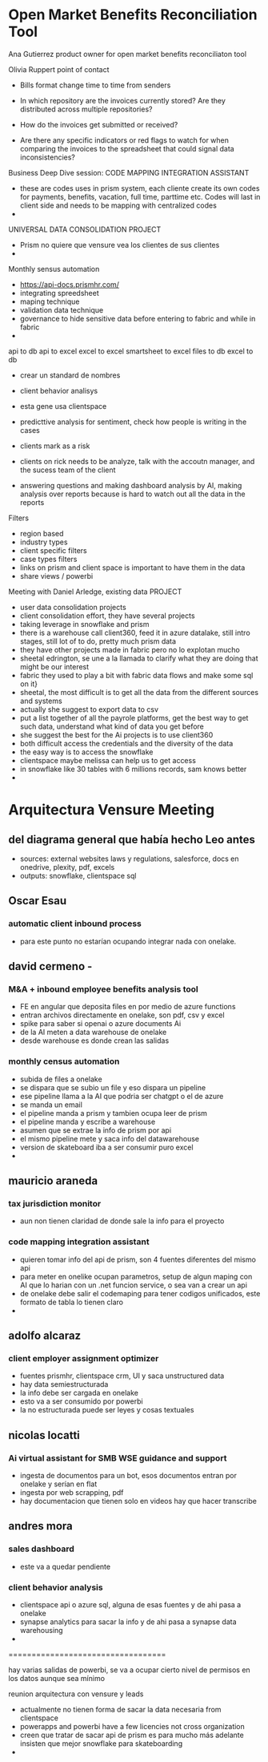 # Open Market Benefits Reconciliation Tool

Ana Gutierrez product owner for open market benefits reconciliaton tool

Olivia Ruppert point of contact

- Bills format change time to time from senders

- In which repository are the invoices currently stored? Are they distributed across multiple repositories?

- How do the invoices get submitted or received?

- Are there any specific indicators or red flags to watch for when comparing the invoices to the spreadsheet that could signal data inconsistencies?

Business Deep Dive session: CODE MAPPING INTEGRATION ASSISTANT
- these are codes uses in prism system, each cliente create its own codes for payments, benefits, vacation, full time, parttime etc. Codes will last in client side and needs to be mapping with centralized codes
- 

UNIVERSAL DATA CONSOLIDATION PROJECT
- Prism no quiere que vensure vea los clientes de sus clientes
- 

Monthly sensus automation
- https://api-docs.prismhr.com/
- integrating spreedsheet
- maping technique
- validation data technique
- governance to hide sensitive data before entering to fabric and while in fabric
- 

api to db
api to excel
excel to excel
smartsheet to excel
files to db
excel to db

- crear un standard de nombres


- client behavior analisys
- esta gene usa clientspace
- predicttive analysis for sentiment, check how people is writing in the cases
- clients mark as a risk
- clients on rick needs to be analyze, talk with the accoutn manager, and the sucess team of the client
- answering questions and making dashboard analysis by AI, making analysis over reports because is hard to watch out all the data in the reports

Filters
- region based
- industry types
- client specific filters
- case types filters
- links on prism and client space is important to have them in the data
- share views / powerbi


Meeting with Daniel Arledge, existing data PROJECT
- user data consolidation projects
- client consolidation effort, they have several projects
- taking leverage in snowflake and prism
- there is a warehouse call client360, feed it in azure datalake, still intro stages, still lot of to do, pretty much prism data
- they have other projects made in fabric pero no lo explotan mucho
- sheetal edrington, se une a la llamada to clarify what they are doing that might be our interest
- fabric they used to play a bit with fabric data flows and make some sql on it}
- sheetal, the most difficult is to get all the data from the different sources and systems
- actually she suggest to export data to csv
- put a list together of all the payrole platforms, get the best way to get such data, understand what kind of data you get before
- she suggest the best for the Ai projects is to use client360
- both difficult access the credentials and the diversity of the data
- the easy way is to access the snowflake
- clientspace maybe melissa can help us to get access
- in snowflake like 30 tables with 6 millions records, sam knows better
- 


# Arquitectura Vensure Meeting

## del diagrama general que había hecho Leo antes
- sources: external websites laws y regulations, salesforce, docs en onedrive, plexity, pdf, excels
- outputs: snowflake, clientspace sql

## Oscar Esau 

### automatic client inbound process 
- para este punto no estarían ocupando integrar nada con onelake.

## david cermeno - 
### M&A + inbound employee benefits analysis tool 
- FE en angular que deposita files en por medio de azure functions
- entran archivos directamente en onelake, son pdf, csv y excel
- spike para saber si openai o azure documents Ai
- de la AI meten a data warehouse de onelake
- desde warehouse es donde crean las salidas

### monthly census automation
- subida de files a onelake
- se dispara que se subio un file y eso dispara un pipeline
- ese pipeline llama a la AI que podria ser chatgpt o el de azure
- se manda un email
- el pipeline manda a prism y tambien ocupa leer de prism
- el pipeline manda y escribe a warehouse
- asumen que se extrae la info de prism por api
- el mismo pipeline mete y saca info del datawarehouse
- version de skateboard iba a ser consumir puro excel
- 

## mauricio araneda
### tax jurisdiction monitor
- aun non tienen claridad de donde sale la info para el proyecto

### code mapping integration assistant
- quieren tomar info del api de prism, son 4 fuentes diferentes del mismo api
- para meter en onelike ocupan parametros, setup de algun maping con AI que lo harian con un .net funcion service, o sea van a crear un api
- de onelake debe salir el codemaping para tener codigos unificados, este formato de tabla lo tienen claro
- 

## adolfo alcaraz
### client employer assignment optimizer
- fuentes prismhr, clientspace crm, UI y saca unstructured data
- hay data semiestructurada
- la info debe ser cargada en onelake 
- esto va a ser consumido por powerbi
- la no estructurada puede ser leyes y cosas textuales

## nicolas locatti
### Ai virtual assistant for SMB WSE guidance and support
- ingesta de documentos para un bot, esos documentos entran por onelake y serían en flat
- ingesta por web scrapping, pdf
- hay documentacion que tienen solo en videos hay que hacer transcribe

## andres mora
### sales dashboard
- este va a quedar pendiente 

### client behavior analysis
- clientspace api o azure sql, alguna de esas fuentes y de ahi pasa a onelake
- synapse analytics para sacar la info y de ahi pasa a synapse data warehousing
- 


==================================

hay varias salidas de powerbi, se va a ocupar cierto nivel de permisos en los datos aunque sea mínimo

reunion arquitectura con vensure y leads
- actualmente no tienen forma de sacar la data necesaria from clientspace
- powerapps and powerbi have a few licencies not cross organization
- creen que tratar de sacar api de prism es para mucho más adelante insisten que mejor snowflake para skateboarding
- 
